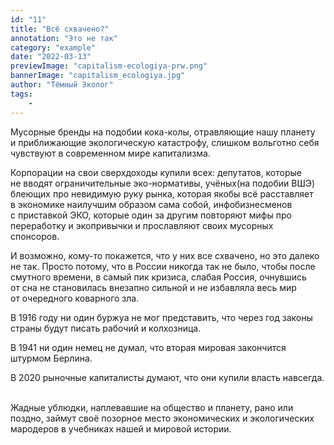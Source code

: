 ```yaml
---
id: "11"
title: "Всё схвачено?"
annotation: "Это не так"
category: "example"
date: "2022-03-13"
previewImage: "capitalism-ecologiya-prw.png"
bannerImage: "capitalism_ecologiya.jpg"
author: "Тёмный Эколог"
tags:
    - 
---
```

Мусорные бренды на&nbsp;подобии кока-колы, отравляющие нашу планету и&nbsp;приближающие экологическую катастрофу, слишком вольготно себя чувствуют в&nbsp;современном мире капитализма.⠀
⠀

Корпорации на&nbsp;свои сверхдоходы купили всех: депутатов, которые не&nbsp;вводят ограничительные эко-нормативы, уч&euml;ных(на подобии ВШЭ) блеющих про невидимую руку рынка, которая якобы всё расставляет в&nbsp;экономике наилучшим образом сама собой, инфобизнесменов с&nbsp;приставкой ЭКО, которые один за&nbsp;другим повторяют мифы про переработку и&nbsp;экопривычки и&nbsp;прославляют своих мусорных спонсоров.⠀
⠀

И&nbsp;возможно, кому-то покажется, что у&nbsp;них все схвачено, но&nbsp;это далеко не&nbsp;так. Просто потому, что в&nbsp;России никогда так не&nbsp;было, чтобы после смутного времени, в&nbsp;самый пик кризиса, слабая Россия, очнувшись от&nbsp;сна не&nbsp;становилась внезапно сильной и&nbsp;не&nbsp;избавляла весь мир от&nbsp;очередного коварного зла. ⠀
⠀

В&nbsp;1916 году ни&nbsp;один буржуа не&nbsp;мог представить, что через год законы страны будут писать рабочий и&nbsp;колхозница. ⠀
⠀

В&nbsp;1941&nbsp;ни один немец не&nbsp;думал, что вторая мировая закончится штурмом Берлина.
⠀

В&nbsp;2020 рыночные капиталисты думают, что они купили власть навсегда. ⠀
⠀

Жадные ублюдки, наплевавшие на&nbsp;общество и&nbsp;планету, рано или поздно, займут своё позорное место экономических и&nbsp;экологических мародеров в&nbsp;учебниках нашей и&nbsp;мировой истории.⠀
